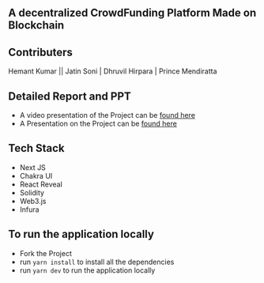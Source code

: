 <h2>A decentralized CrowdFunding Platform Made on Blockchain</h2>

## Contributers
 Hemant Kumar || Jatin Soni | Dhruvil Hirpara | Prince Mendiratta

## Detailed Report and PPT
- A video presentation of the Project can be [found here](https://drive.google.com/drive/folders/17vXqLRU2BRRNpVA6rdyMfPYSWPh_mZRX?usp=sharing)
- A Presentation on the Project can be [found here](https://www.canva.com/design/DAE6xGb6TCI/dO_chqaj-7IeiIVvmys7pg/view?utm_content=DAE6xGb6TCI&utm_campaign=designshare&utm_medium=link2&utm_source=sharebutton)

## Tech Stack 
- Next JS
- Chakra UI
- React Reveal
- Solidity
- Web3.js
- Infura

## To run the application locally
- Fork the Project 
- run `yarn install` to install all the dependencies
- run `yarn dev` to run the application locally

